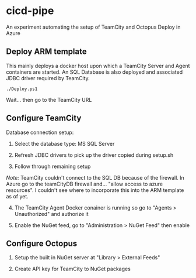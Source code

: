 # cicd-pipe

An experiment automating the setup of TeamCity and Octopus Deploy in Azure

## Deploy ARM template

This mainly deploys a docker host upon which a TeamCity Server and Agent containers are started. An SQL Database is also 
deployed and associated JDBC driver required by TeamCity.

`./Deploy.ps1`

Wait... then go to the TeamCity URL

## Configure TeamCity

Database connection setup:
1. Select the database type: MS SQL Server

2. Refresh JDBC drivers to pick up the driver copied during setup.sh

3. Follow through remaining setup

*Note:* TeamCity couldn't connect to the SQL DB because of the firewall. In Azure go to the teamCityDB firewall and... 
"allow access to azure resources". I couldn't see where to incorporate this into the ARM template as of yet.

4. The TeamCity Agent Docker conainer is running so go to "Agents > Unauthorized" and authorize it

5. Enable the NuGet feed, go to "Administration > NuGet Feed" then enable 

## Configure Octopus

1. Setup the built in NuGet server at "Library > External Feeds"

2. Create API key for TeamCity to NuGet packages
